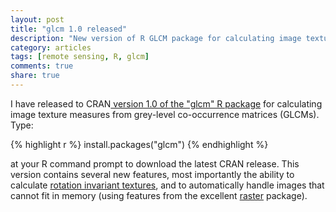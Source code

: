 ```yaml
---
layout: post
title: "glcm 1.0 released"
description: "New version of R GLCM package for calculating image textures from grey-level co-occurrence matrices (GLCM)"
category: articles
tags: [remote sensing, R, glcm]
comments: true
share: true
---
```


I have released to CRAN<a href="http://cran.r-project.org/web/packages/glcm">
version 1.0 of the "glcm" R package</a> for calculating image texture measures 
from grey-level co-occurrence matrices (GLCMs). Type:

{% highlight r %}
install.packages("glcm")
{% endhighlight %}

at your R command prompt to download the latest CRAN release. This version 
contains several new features, most importantly the ability to calculate 
[rotation invariant textures](/articles/glcm-rotation-invariant), and to 
automatically handle images that cannot fit in memory (using features from the 
excellent [raster](http://cran.r-project.org/web/packages/raster/index.html) 
package).
